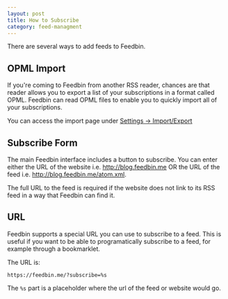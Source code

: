 ```yaml
---
layout: post
title: How to Subscribe
category: feed-managment
---
```


There are several ways to add feeds to Feedbin.

OPML Import
-----------

If you're coming to Feedbin from another RSS reader, chances are that reader allows you to export a list of your subscriptions in a format called OPML. Feedbin can read OPML files to enable you to quickly import all of your subscriptions.

You can access the import page under [Settings -> Import/Export](https://feedbin.me/settings/import_export)

Subscribe Form
--------------

The main Feedbin interface includes a button to subscribe. You can enter either the URL of the website i.e. http://blog.feedbin.me OR the URL of the feed i.e. http://blog.feedbin.me/atom.xml.

The full URL to the feed is required if the website does not link to its RSS feed in a way that Feedbin can find it.

URL
---

Feedbin supports a special URL you can use to subscribe to a feed. This is useful if you want to be able to programatically subscribe to a feed, for example through a bookmarklet.

The URL is:

`https://feedbin.me/?subscribe=%s`

The `%s` part is a placeholder where the url of the feed or website would go.